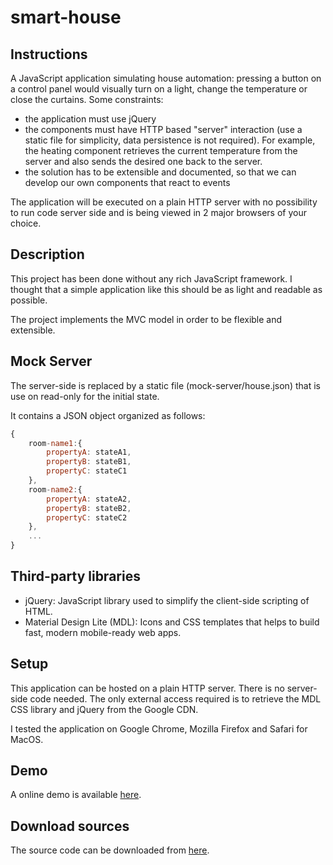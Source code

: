 # smart-house

## Instructions

A JavaScript application simulating house automation: pressing a button on a control panel would visually turn on a light, change the temperature or close the curtains. Some constraints:

* the application must use jQuery
* the components must have HTTP based "server" interaction (use a static file for simplicity, data persistence is not required). For example, the heating component retrieves the current temperature from the server and also sends the desired one back to the server.
* the solution has to be extensible and documented, so that we can develop our own components that react to events

The application will be executed on a plain HTTP server with no possibility to run code server side and is being viewed in 2 major browsers of your choice.

## Description

This project has been done without any rich JavaScript framework.
I thought that a simple application like this should be as light and readable as possible.

The project implements the MVC model in order to be flexible and extensible.

## Mock Server

The server-side is replaced by a static file (mock-server/house.json) that is use on read-only for the initial state.

It contains a JSON object organized as follows:

```javascript
{
    room-name1:{
        propertyA: stateA1,
        propertyB: stateB1,
        propertyC: stateC1
    },
    room-name2:{
        propertyA: stateA2,
        propertyB: stateB2,
        propertyC: stateC2
    },
    ...
}
```

## Third-party libraries

* jQuery: JavaScript library used to simplify the client-side scripting of HTML.
* Material Design Lite (MDL): Icons and CSS templates that helps to build fast, modern mobile-ready web apps.

## Setup

This application can be hosted on a plain HTTP server. There is no server-side code needed.
The only external access required is to retrieve the MDL CSS library and jQuery from the Google CDN.

I tested the application on Google Chrome, Mozilla Firefox and Safari for MacOS.

## Demo

A online demo is available [here](https://thomasknobloch.github.io/smart-house/).

## Download sources

The source code can be downloaded from [here](https://github.com/ThomasKnobloch/smart-house/archive/master.zip).
